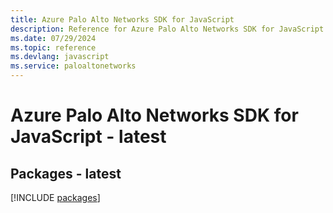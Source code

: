 ```yaml
---
title: Azure Palo Alto Networks SDK for JavaScript
description: Reference for Azure Palo Alto Networks SDK for JavaScript
ms.date: 07/29/2024
ms.topic: reference
ms.devlang: javascript
ms.service: paloaltonetworks
---
```

# Azure Palo Alto Networks SDK for JavaScript - latest
## Packages - latest
[!INCLUDE [packages](palo-alto-networks-index.md)]